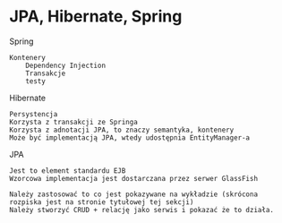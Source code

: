 
# JPA, Hibernate, Spring

Spring

    Kontenery
        Dependency Injection
        Transakcje
        testy 

Hibernate

    Persystencja
    Korzysta z transakcji ze Springa
    Korzysta z adnotacji JPA, to znaczy semantyka, kontenery
    Może być implementacją JPA, wtedy udostępnia EntityManager-a 

JPA

    Jest to element standardu EJB
    Wzorcowa implementacja jest dostarczana przez serwer GlassFish 

    Należy zastosować to co jest pokazywane na wykładzie (skrócona rozpiska jest na stronie tytułowej tej sekcji)
    Należy stworzyć CRUD + relację jako serwis i pokazać że to działa.
       
 
